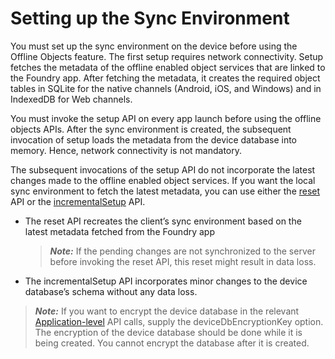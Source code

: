 
Setting up the Sync Environment
===============================

You must set up the sync environment on the device before using the Offline Objects feature. The first setup requires network connectivity. Setup fetches the metadata of the offline enabled object services that are linked to the Foundry app. After fetching the metadata, it creates the required object tables in SQLite for the native channels (Android, iOS, and Windows) and in IndexedDB for Web channels.

You must invoke the setup API on every app launch before using the offline objects APIs. After the sync environment is created, the subsequent invocation of setup loads the metadata from the device database into memory. Hence, network connectivity is not mandatory.

The subsequent invocations of the setup API do not incorporate the latest changes made to the offline enabled object services. If you want the local sync environment to fetch the latest metadata, you can use either the [reset](../../../Foundry/offline_objectsapi_reference_guide/Content/OfflineObjectReset.md) API or the [incrementalSetup](../../../Foundry/offline_objectsapi_reference_guide/Content/incrementalSetup.md) API.

*   The reset API recreates the client’s sync environment based on the latest metadata fetched from the Foundry app
    
    > **_Note:_** If the pending changes are not synchronized to the server before invoking the reset API, this reset might result in data loss.
    
*   The incrementalSetup API incorporates minor changes to the device database’s schema without any data loss.

> **_Note:_** If you want to encrypt the device database in the relevant [Application-level](../../../Foundry/offline_objectsapi_reference_guide/Content/Application_Level_APIs.md) API calls, supply the deviceDbEncryptionKey option. The encryption of the device database should be done while it is being created. You cannot encrypt the database after it is created.
